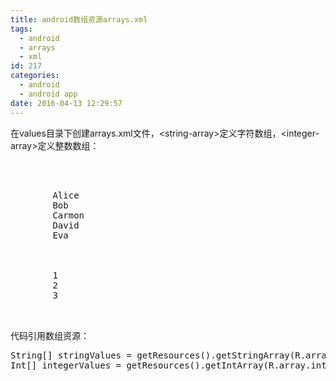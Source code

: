 ```yaml
---
title: android数组资源arrays.xml
tags:
  - android
  - arrays
  - xml
id: 217
categories:
  - android
  - android app
date: 2016-04-13 12:29:57
---
```


在values目录下创建arrays.xml文件，&lt;string-array&gt;定义字符数组，&lt;integer-array&gt;定义整数数组：
<pre>
<?xml version="1.0" encoding="utf-8"?>
<resources>
    <string-array name="string_values">
        <item>Alice</item>
        <item>Bob</item>
        <item>Carmon</item>
        <item>David</item>
        <item>Eva</item>
    </string-array>

    <integer-array name="integer_values" translatable="false">
        <item>1</item>
        <item>2</item>
        <item>3</item>
    </integer-array>
</resources>
</pre>
代码引用数组资源：
<pre>String[] stringValues = getResources().getStringArray(R.array.string_values);
Int[] integerValues = getResources().getIntArray(R.array.integer_values);
</pre>
